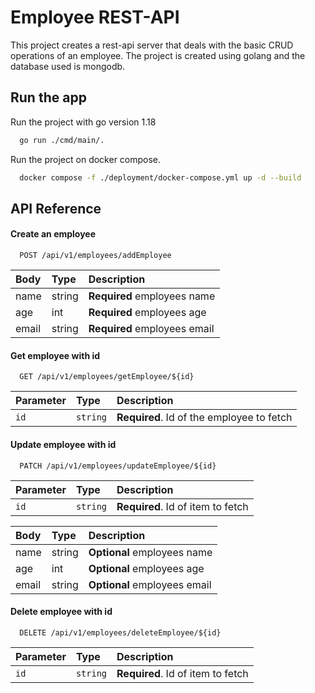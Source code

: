 # Employee REST-API

This project creates a rest-api server that deals with the basic CRUD operations of an
employee. The project is created using golang and the database used is mongodb.

## Run the app

Run the project with go version 1.18

```bash
  go run ./cmd/main/. 
```
Run the project on docker compose.
```bash
  docker compose -f ./deployment/docker-compose.yml up -d --build
```


## API Reference

#### Create an employee

```http
  POST /api/v1/employees/addEmployee
```

| Body      | Type   | Description                 |
| :-------- | :----- | :-------------------------- |
| name      | string | **Required** employees name |
| age       | int    | **Required** employees age  |
| email     | string | **Required** employees email|

#### Get employee with id

```http
  GET /api/v1/employees/getEmployee/${id}
```

| Parameter | Type     | Description                          |
| :-------- | :------- | :----------------------------------- |
| `id` | `string` | **Required**. Id of the employee to fetch |

#### Update employee with id

```http
  PATCH /api/v1/employees/updateEmployee/${id}
```

| Parameter | Type     | Description                       |
| :-------- | :------- | :-------------------------------- |
| `id`      | `string` | **Required**. Id of item to fetch |

| Body      | Type   | Description                 |
| :-------- | :----- | :-------------------------- |
| name      | string | **Optional** employees name |
| age       | int    | **Optional** employees age  |
| email     | string | **Optional** employees email|

#### Delete employee with id

```http
  DELETE /api/v1/employees/deleteEmployee/${id}
```

| Parameter | Type     | Description                       |
| :-------- | :------- | :-------------------------------- |
| `id`      | `string` | **Required**. Id of item to fetch |


